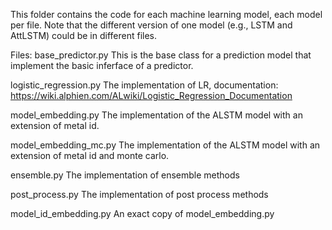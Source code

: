 This folder contains the code for each machine learning model, each model per file. Note that the different version of one model (e.g., LSTM and AttLSTM) could be in different files.

Files:
base_predictor.py       This is the base class for a prediction model that implement the basic inferface of a predictor. 

logistic_regression.py  The implementation of LR, documentation: https://wiki.alphien.com/ALwiki/Logistic_Regression_Documentation

model_embedding.py      The implementation of the ALSTM model with an extension of metal id.

model_embedding_mc.py   The implementation of the ALSTM model with an extension of metal id and monte carlo.

ensemble.py             The implementation of ensemble methods

post_process.py         The implementation of post process methods

model_id_embedding.py   An exact copy of model_embedding.py
